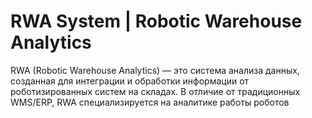 # RWA System | Robotic Warehouse Analytics
RWA (Robotic Warehouse Analytics) — это система анализа данных, созданная для интеграции и обработки информации от роботизированных систем на складах. В отличие от традиционных WMS/ERP, RWA специализируется на аналитике работы роботов
